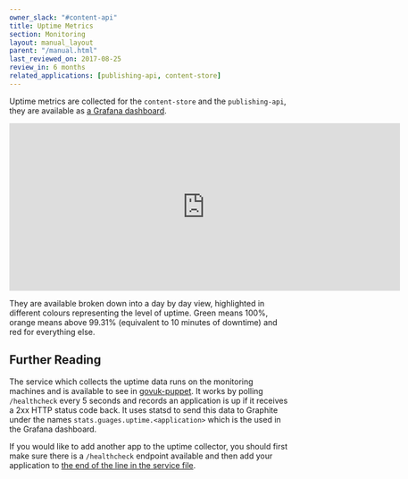 ```yaml
---
owner_slack: "#content-api"
title: Uptime Metrics
section: Monitoring
layout: manual_layout
parent: "/manual.html"
last_reviewed_on: 2017-08-25
review_in: 6 months
related_applications: [publishing-api, content-store]
---
```


Uptime metrics are collected for the `content-store` and the `publishing-api`,
they are available as [a Grafana dashboard][grafana-dashboard].

<p>
  <iframe src="https://grafana.publishing.service.gov.uk/dashboard-solo/file/application_uptime.json?panelId=4" width="700" height="300" frameborder="0"></iframe>
</p>

They are available broken down into a day by day view, highlighted in different
colours representing the level of uptime. Green means 100%, orange means above
99.31% (equivalent to 10 minutes of downtime) and red for everything else.

## Further Reading

The service which collects the uptime data runs on the monitoring machines and
is available to see in [govuk-puppet][uptime-collector-pr]. It works by polling
`/healthcheck` every 5 seconds and records an application is up if it receives
a 2xx HTTP status code back. It uses statsd to send this data to Graphite under
the names `stats.guages.uptime.<application>` which is the used in the Grafana
dashboard.

If you would like to add another app to the uptime collector, you should first
make sure there is a `/healthcheck` endpoint available and then add your
application to [the end of the line in the service file][uptime-service-file].

[grafana-dashboard]: https://grafana.publishing.service.gov.uk/dashboard/file/application_uptime.json
[uptime-collector-pr]: https://github.com/alphagov/govuk-puppet/pull/6353/files#diff-ba6dc00b5f1aecfcf2fed71882089844
[uptime-service-file]: https://github.com/alphagov/govuk-puppet/pull/6353/files#diff-3c14b0dbebef6ce25a9e337b66b257fdR9
